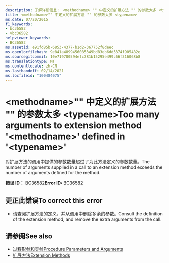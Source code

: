 ```yaml
---
description: 了解详细信息： <methodname> "" 中定义的扩展方法 "" 的参数太多 <typename>
title: <methodname>"" 中定义的扩展方法 "" 的参数太多 <typename>
ms.date: 07/20/2015
f1_keywords:
- bc36582
- vbc36582
helpviewer_keywords:
- BC36582
ms.assetid: e91fd85b-6853-4377-b1d2-367752f8deec
ms.openlocfilehash: 9e841a4899456085349bd83eb6dd5374f905482e
ms.sourcegitcommit: 10e719780594efc781b15295e499c66f316068b8
ms.translationtype: MT
ms.contentlocale: zh-CN
ms.lasthandoff: 02/14/2021
ms.locfileid: "100484075"
---
```

# <a name="too-many-arguments-to-extension-method-methodname-defined-in-typename"></a><span data-ttu-id="b842d-103">\<methodname>"" 中定义的扩展方法 "" 的参数太多 \<typename></span><span class="sxs-lookup"><span data-stu-id="b842d-103">Too many arguments to extension method '\<methodname>' defined in '\<typename>'</span></span>

<span data-ttu-id="b842d-104">对扩展方法的调用中提供的参数数量超过了为此方法定义的参数数量。</span><span class="sxs-lookup"><span data-stu-id="b842d-104">The number of arguments supplied in a call to an extension method exceeds the number of arguments defined for the method.</span></span>  
  
 <span data-ttu-id="b842d-105">**错误 ID：** BC36582</span><span class="sxs-lookup"><span data-stu-id="b842d-105">**Error ID:** BC36582</span></span>  
  
## <a name="to-correct-this-error"></a><span data-ttu-id="b842d-106">更正此错误</span><span class="sxs-lookup"><span data-stu-id="b842d-106">To correct this error</span></span>  
  
- <span data-ttu-id="b842d-107">请查阅扩展方法的定义，并从调用中删除多余的参数。</span><span class="sxs-lookup"><span data-stu-id="b842d-107">Consult the definition of the extension method, and remove the extra arguments from the call.</span></span>  
  
## <a name="see-also"></a><span data-ttu-id="b842d-108">请参阅</span><span class="sxs-lookup"><span data-stu-id="b842d-108">See also</span></span>

- [<span data-ttu-id="b842d-109">过程形参和实参</span><span class="sxs-lookup"><span data-stu-id="b842d-109">Procedure Parameters and Arguments</span></span>](../programming-guide/language-features/procedures/procedure-parameters-and-arguments.md)
- [<span data-ttu-id="b842d-110">扩展方法</span><span class="sxs-lookup"><span data-stu-id="b842d-110">Extension Methods</span></span>](../programming-guide/language-features/procedures/extension-methods.md)
